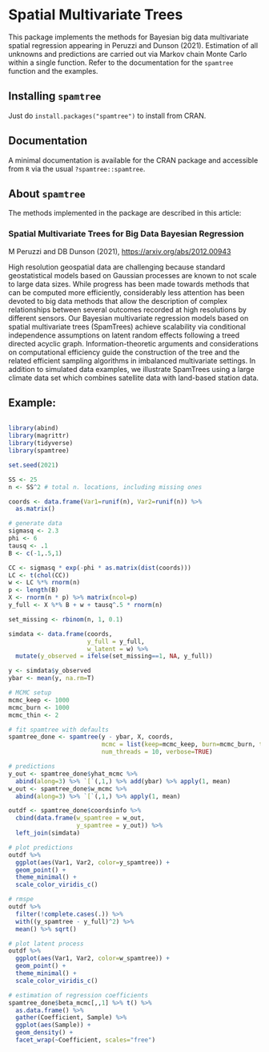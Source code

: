 # Spatial Multivariate Trees

This package implements the methods for Bayesian big data multivariate spatial regression appearing in Peruzzi and Dunson (2021). 
Estimation of all unknowns and predictions are carried out via Markov chain Monte Carlo within a single function. 
Refer to the documentation for the `spamtree` function and the examples. 

## Installing `spamtree`
Just do `install.packages("spamtree")` to install from CRAN.

## Documentation
A minimal documentation is available for the CRAN package and accessible from `R` via the usual `?spamtree::spamtree`.

## About `spamtree`
The methods implemented in the package are described in this article: 

### Spatial Multivariate Trees for Big Data Bayesian Regression
M Peruzzi and DB Dunson (2021), https://arxiv.org/abs/2012.00943

High resolution geospatial data are challenging because standard geostatistical models based on Gaussian processes are known to not scale to large data sizes. While progress has been made towards methods that can be computed more efficiently, considerably less attention has been devoted to big data methods that allow the description of complex relationships between several outcomes recorded at high resolutions by different sensors. Our Bayesian multivariate regression models based on spatial multivariate trees (SpamTrees) achieve scalability via conditional independence assumptions on latent random effects following a treed directed acyclic graph. Information-theoretic arguments and considerations on computational efficiency guide the construction of the tree and the related efficient sampling algorithms in imbalanced multivariate settings. In addition to simulated data examples, we illustrate SpamTrees using a large climate data set which combines satellite data with land-based station data.

## Example:

```r

library(abind)
library(magrittr)
library(tidyverse)
library(spamtree)

set.seed(2021)

SS <- 25 
n <- SS^2 # total n. locations, including missing ones

coords <- data.frame(Var1=runif(n), Var2=runif(n)) %>%
  as.matrix()

# generate data
sigmasq <- 2.3
phi <- 6
tausq <- .1
B <- c(-1,.5,1)

CC <- sigmasq * exp(-phi * as.matrix(dist(coords)))
LC <- t(chol(CC))
w <- LC %*% rnorm(n)
p <- length(B)
X <- rnorm(n * p) %>% matrix(ncol=p)
y_full <- X %*% B + w + tausq^.5 * rnorm(n)

set_missing <- rbinom(n, 1, 0.1)

simdata <- data.frame(coords,
                      y_full = y_full,
                      w_latent = w) %>%
  mutate(y_observed = ifelse(set_missing==1, NA, y_full))

y <- simdata$y_observed
ybar <- mean(y, na.rm=T)

# MCMC setup
mcmc_keep <- 1000
mcmc_burn <- 1000
mcmc_thin <- 2

# fit spamtree with defaults
spamtree_done <- spamtree(y - ybar, X, coords, 
                          mcmc = list(keep=mcmc_keep, burn=mcmc_burn, thin=mcmc_thin), 
                          num_threads = 10, verbose=TRUE)

# predictions
y_out <- spamtree_done$yhat_mcmc %>% 
  abind(along=3) %>% `[`(,1,) %>% add(ybar) %>% apply(1, mean)
w_out <- spamtree_done$w_mcmc %>% 
  abind(along=3) %>% `[`(,1,) %>% apply(1, mean)

outdf <- spamtree_done$coordsinfo %>% 
  cbind(data.frame(w_spamtree = w_out, 
                   y_spamtree = y_out)) %>%
  left_join(simdata)

# plot predictions
outdf %>% 
  ggplot(aes(Var1, Var2, color=y_spamtree)) +
  geom_point() +
  theme_minimal() +
  scale_color_viridis_c()

# rmspe
outdf %>% 
  filter(!complete.cases(.)) %>% 
  with((y_spamtree - y_full)^2) %>% 
  mean() %>% sqrt()

# plot latent process
outdf %>% 
  ggplot(aes(Var1, Var2, color=w_spamtree)) +
  geom_point() + 
  theme_minimal() +
  scale_color_viridis_c()

# estimation of regression coefficients
spamtree_done$beta_mcmc[,,1] %>% t() %>% 
  as.data.frame() %>% 
  gather(Coefficient, Sample) %>% 
  ggplot(aes(Sample)) + 
  geom_density() + 
  facet_wrap(~Coefficient, scales="free")


```
